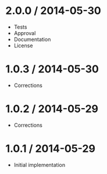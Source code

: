 2.0.0 / 2014-05-30
==================

  * Tests
  * Approval
  * Documentation
  * License

1.0.3 / 2014-05-30
==================

  * Corrections

1.0.2 / 2014-05-29
==================

  * Corrections

1.0.1 / 2014-05-29
==================

  * Initial implementation
